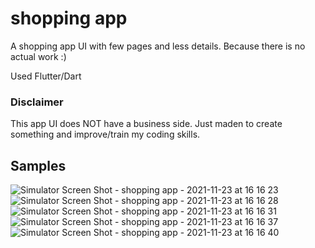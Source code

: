 # shopping app

A shopping app UI with few pages and less details. Because there is no actual work :)

Used Flutter/Dart

### Disclaimer
This app UI does NOT have a business side. Just maden to create something and improve/train my coding skills. 

## Samples

![Simulator Screen Shot - shopping app - 2021-11-23 at 16 16 23](https://user-images.githubusercontent.com/48176173/143031236-b48835de-ee65-4486-b89a-419fef6611e0.png)
![Simulator Screen Shot - shopping app - 2021-11-23 at 16 16 28](https://user-images.githubusercontent.com/48176173/143031255-a4fc2fd0-bbf6-41cb-9827-51e13c5359ba.png)
![Simulator Screen Shot - shopping app - 2021-11-23 at 16 16 31](https://user-images.githubusercontent.com/48176173/143031292-e0bba8f8-ef66-4a1d-9d70-7a1b970dc785.png)
![Simulator Screen Shot - shopping app - 2021-11-23 at 16 16 37](https://user-images.githubusercontent.com/48176173/143031300-914c9a9a-9ba7-43af-a359-f9a340562ea5.png)
![Simulator Screen Shot - shopping app - 2021-11-23 at 16 16 40](https://user-images.githubusercontent.com/48176173/143031333-3a2216b6-ab3d-487a-b7e2-60a4caa77269.png)


